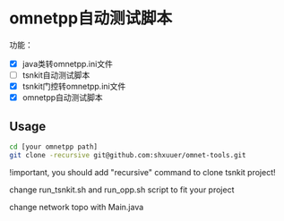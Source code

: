 # omnetpp自动测试脚本

功能：
- [x] java类转omnetpp.ini文件
- [ ] tsnkit自动测试脚本
- [x] tsnkit门控转omnetpp.ini文件
- [x] omnetpp自动测试脚本

## Usage

``` bash
cd [your omnetpp path]
git clone -recursive git@github.com:shxuuer/omnet-tools.git
```
!important, you should add "recursive" command to clone tsnkit project!

change run_tsnkit.sh and run_opp.sh script to fit your project

change network topo with Main.java

